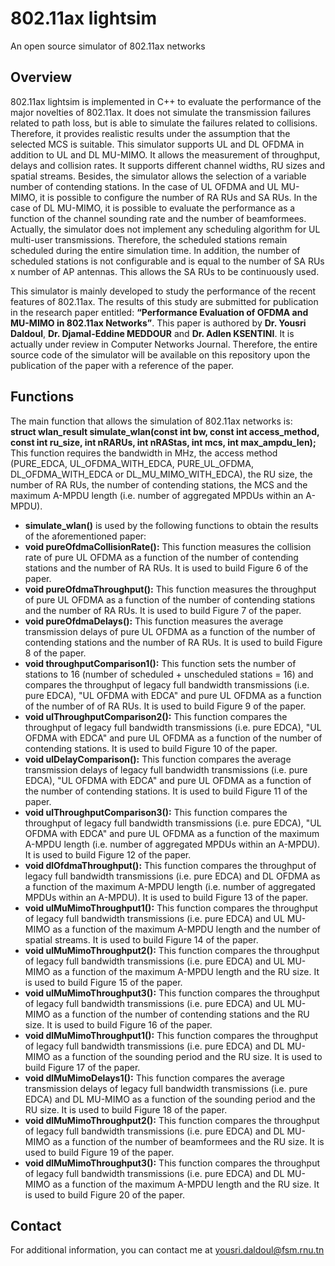 # 802.11ax lightsim  
An open source simulator of 802.11ax networks

## Overview
802.11ax lightsim is implemented in C++ to evaluate the performance of the major novelties of 802.11ax. It does not simulate the transmission failures related to path loss, but is able to simulate the failures related to collisions. Therefore, it provides realistic results under the assumption that the selected MCS is suitable. This simulator supports UL and DL OFDMA in addition to UL and DL MU-MIMO. It allows the measurement of throughput, delays and collision rates. It supports different channel widths, RU sizes and spatial streams. Besides, the simulator allows the selection of a variable number of contending stations. In the case of UL OFDMA and UL MU-MIMO, it is possible to configure the number of RA RUs and SA RUs. In the case of DL MU-MIMO, it is possible to evaluate the performance as a function of the channel sounding rate and the number of beamformees. Actually, the simulator does not implement any scheduling algorithm for UL multi-user transmissions. Therefore, the scheduled stations remain scheduled during the entire simulation time. In addition, the number of scheduled stations is not configurable and is equal to the number of SA RUs x number of AP antennas. This allows the SA RUs to be continuously used.  

This simulator is mainly developed to study the performance of the recent features of 802.11ax. The results of this study are submitted for publication in the research paper entitled: **“Performance Evaluation of OFDMA and MU-MIMO in 802.11ax Networks”**. This paper is authored by **Dr. Yousri Daldoul**, **Dr. Djamal-Eddine MEDDOUR** and **Dr. Adlen KSENTINI**. It is actually under review in Computer Networks Journal. Therefore, the entire source code of the simulator will be available on this repository upon the publication of the paper with a reference of the paper.  

## Functions
The main function that allows the simulation of 802.11ax networks is:  
**struct wlan_result simulate_wlan(const int bw, const int access_method, const int ru_size, int nRARUs, int nRAStas, int mcs, int max_ampdu_len);**  
This function requires the bandwidth in MHz, the access method (PURE_EDCA, UL_OFDMA_WITH_EDCA, PURE_UL_OFDMA, DL_OFDMA_WITH_EDCA or DL_MU_MIMO_WITH_EDCA), the RU size, the number of RA RUs, the number of contending stations, the MCS and the maximum A-MPDU length (i.e. number of aggregated MPDUs within an A-MPDU).  

* **simulate_wlan()** is used by the following functions to obtain the results of the aforementioned paper:  
* **void pureOfdmaCollisionRate():** This function measures the collision rate of pure UL OFDMA as a function of the number of contending stations and the number of RA RUs. It is used to build Figure 6 of the paper.  
* **void pureOfdmaThroughput():** This function measures the throughput of pure UL OFDMA as a function of the number of contending stations and the number of RA RUs. It is used to build Figure 7 of the paper.  
* **void pureOfdmaDelays():** This function measures the average transmission delays of pure UL OFDMA as a function of the number of contending stations and the number of RA RUs. It is used to build Figure 8 of the paper.  
* **void throughputComparison1():** This function sets the number of stations to 16 (number of scheduled + unscheduled stations = 16) and compares the throughput of legacy full bandwidth transmissions (i.e. pure EDCA), "UL OFDMA with EDCA" and pure UL OFDMA as a function of the number of of RA RUs. It is used to build Figure 9 of the paper.  
* **void ulThroughputComparison2():** This function compares the throughput of legacy full bandwidth transmissions (i.e. pure EDCA), "UL OFDMA with EDCA" and pure UL OFDMA as a function of the number of contending stations. It is used to build Figure 10 of the paper.  
* **void ulDelayComparison():** This function compares the average transmission delays of legacy full bandwidth transmissions (i.e. pure EDCA), "UL OFDMA with EDCA" and pure UL OFDMA as a function of the number of contending stations. It is used to build Figure 11 of the paper.  
* **void ulThroughputComparison3():** This function compares the throughput of legacy full bandwidth transmissions (i.e. pure EDCA), "UL OFDMA with EDCA" and pure UL OFDMA as a function of the maximum A-MPDU length (i.e. number of aggregated MPDUs within an A-MPDU). It is used to build Figure 12 of the paper.  
* **void dlOfdmaThroughput():** This function compares the throughput of legacy full bandwidth transmissions (i.e. pure EDCA) and DL OFDMA as a function of the maximum A-MPDU length (i.e. number of aggregated MPDUs within an A-MPDU). It is used to build Figure 13 of the paper.  
* **void ulMuMimoThroughput1():** This function compares the throughput of legacy full bandwidth transmissions (i.e. pure EDCA) and UL MU-MIMO as a function of the maximum A-MPDU length and the number of spatial streams. It is used to build Figure 14 of the paper.  
* **void ulMuMimoThroughput2():** This function compares the throughput of legacy full bandwidth transmissions (i.e. pure EDCA) and UL MU-MIMO as a function of the maximum A-MPDU length and the RU size. It is used to build Figure 15 of the paper.  
* **void ulMuMimoThroughput3():** This function compares the throughput of legacy full bandwidth transmissions (i.e. pure EDCA) and UL MU-MIMO as a function of the number of contending stations and the RU size. It is used to build Figure 16 of the paper.  
* **void dlMuMimoThroughput1():** This function compares the throughput of legacy full bandwidth transmissions (i.e. pure EDCA) and DL MU-MIMO as a function of the sounding period and the RU size. It is used to build Figure 17 of the paper.  
* **void dlMuMimoDelays1():** This function compares the average transmission delays of legacy full bandwidth transmissions (i.e. pure EDCA) and DL MU-MIMO as a function of the sounding period and the RU size. It is used to build Figure 18 of the paper.  
* **void dlMuMimoThroughput2():** This function compares the throughput of legacy full bandwidth transmissions (i.e. pure EDCA) and DL MU-MIMO as a function of the number of beamformees and the RU size. It is used to build Figure 19 of the paper.  
* **void dlMuMimoThroughput3():** This function compares the throughput of legacy full bandwidth transmissions (i.e. pure EDCA) and DL MU-MIMO as a function of the maximum A-MPDU length and the RU size. It is used to build Figure 20 of the paper.  

## Contact
For additional information, you can contact me at yousri.daldoul@fsm.rnu.tn









